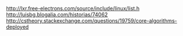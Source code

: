 
http://lxr.free-electrons.com/source/include/linux/list.h
http://luisbg.blogalia.com/historias/74062
http://cstheory.stackexchange.com/questions/19759/core-algorithms-deployed
